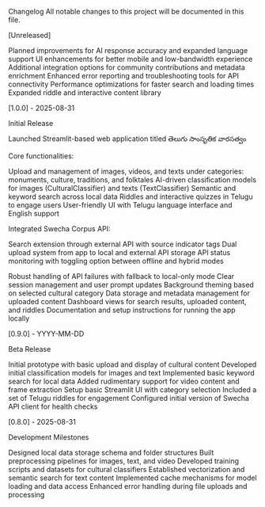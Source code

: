 Changelog
All notable changes to this project will be documented in this file.


[Unreleased]

Planned improvements for AI response accuracy and expanded language support
UI enhancements for better mobile and low-bandwidth experience
Additional integration options for community contributions and metadata enrichment
Enhanced error reporting and troubleshooting tools for API connectivity
Performance optimizations for faster search and loading times
Expanded riddle and interactive content library



[1.0.0] - 2025-08-31

Initial Release

Launched Streamlit-based web application titled తెలుగు సాంసృతిక వారసత్వం

Core functionalities:

Upload and management of images, videos, and texts under categories: monuments, culture, traditions, and folktales
AI-driven classification models for images (CulturalClassifier) and texts (TextClassifier)
Semantic and keyword search across local data
Riddles and interactive quizzes in Telugu to engage users
User-friendly UI with Telugu language interface and English support


Integrated Swecha Corpus API:

Search extension through external API with source indicator tags
Dual upload system from app to local and external API storage
API status monitoring with toggling option between offline and hybrid modes


Robust handling of API failures with fallback to local-only mode
Clear session management and user prompt updates
Background theming based on selected cultural category
Data storage and metadata management for uploaded content
Dashboard views for search results, uploaded content, and riddles
Documentation and setup instructions for running the app locally



[0.9.0] - YYYY-MM-DD

Beta Release

Initial prototype with basic upload and display of cultural content
Developed initial classification models for images and text
Implemented basic keyword search for local data
Added rudimentary support for video content and frame extraction
Setup basic Streamlit UI with category selection
Included a set of Telugu riddles for engagement
Configured initial version of Swecha API client for health checks



[0.8.0] - 2025-08-31

Development Milestones

Designed local data storage schema and folder structures
Built preprocessing pipelines for images, text, and video
Developed training scripts and datasets for cultural classifiers
Established vectorization and semantic search for text content
Implemented cache mechanisms for model loading and data access
Enhanced error handling during file uploads and processing

